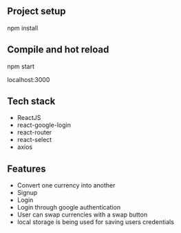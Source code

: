 ## Project setup

npm install

## Compile and hot reload

npm start

localhost:3000

## Tech stack
- ReactJS
- react-google-login
- react-router
- react-select
- axios

## Features

- Convert one currency into another
- Signup
- Login
- Login through google authentication
- User can swap currencies with a swap button
- local storage is being used for saving users credentials
